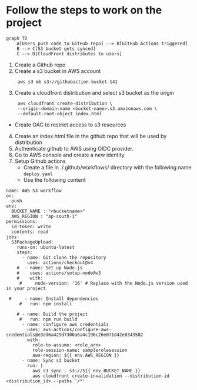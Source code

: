 # Follow the steps to work on the project

```mermaid
graph TD
    A[Users push code to GitHub repo] --> B[GitHub Actions triggered]
    B --> C[S3 bucket gets synced]
    C --> D[CloudFront distributes to users]
```

1. Create a Github repo
2. Create a s3 bucket in AWS account
   ```
    aws s3 mb s3://githubaction-bucket-141

   ```
3. Create a cloudfront distribution and select s3 bucket as the origin
   ```
    aws cloudfront create-distribution \
    --origin-domain-name <bucket-name>.s3.amazonaws.com \
    --default-root-object index.html

   ```
- Create OAC to restrict access to s3 resources
4. Create an index.html file in the github repo that will be used by distribution
5. Authenticate github to AWS using OIDC provider.
6. Go to AWS console and create a new identity
7. Setup Github actions
   - Create a file in ./.github/workflows/ directory with the following name `deploy.yaml`
   - Use the following content
   
```
name: AWS S3 workflow
on:
  push
env:
  BUCKET_NAME : "<bucketname>"
  AWS_REGION : "ap-south-1"
permissions:
  id-token: write  
  contents: read   
jobs:
  S3PackageUpload:
    runs-on: ubuntu-latest
    steps:
      - name: Git clone the repository
        uses: actions/checkout@v4
    #  - name: Set up Node.js
    #    uses: actions/setup-node@v3
    #    with:
     #     node-version: '16' # Replace with the Node.js version used in your project

 #     - name: Install dependencies
     #   run: npm install

    # - name: Build the project
     #   run: npm run build
      - name: configure aws credentials
        uses: aws-actions/configure-aws-credentials@e3dd6a429d7300a6a4c196c26e071d42e0343502
        with:
          role-to-assume: <role_arn>
          role-session-name: samplerolesession
          aws-region: ${{ env.AWS_REGION }}
      - name: Sync s3 bucket
        run: |
          aws s3 sync . s3://${{ env.BUCKET_NAME }}
          aws cloudfront create-invalidation --distribution-id <distribution_id> --paths '/*' 
```

